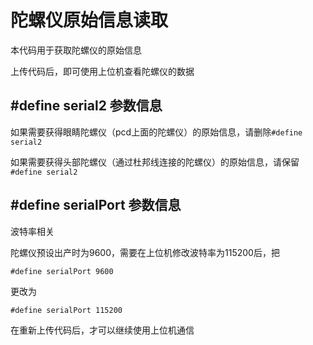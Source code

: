 # 陀螺仪原始信息读取

本代码用于获取陀螺仪的原始信息

上传代码后，即可使用上位机查看陀螺仪的数据

## #define serial2 参数信息

如果需要获得眼睛陀螺仪（pcd上面的陀螺仪）的原始信息，请删除`#define serial2`

如果需要获得头部陀螺仪（通过杜邦线连接的陀螺仪）的原始信息，请保留`#define serial2`

## #define serialPort 参数信息

波特率相关

陀螺仪预设出产时为9600，需要在上位机修改波特率为115200后，把

```Arduino
#define serialPort 9600
```

更改为

```Arduino
#define serialPort 115200
```

在重新上传代码后，才可以继续使用上位机通信